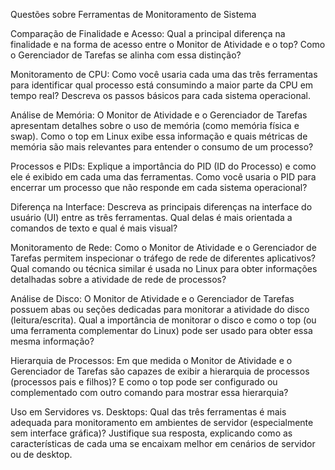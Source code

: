 Questões sobre Ferramentas de Monitoramento de Sistema

Comparação de Finalidade e Acesso: Qual a principal diferença na finalidade e na forma de acesso entre o Monitor de Atividade e o top? Como o Gerenciador de Tarefas se alinha com essa distinção?

Monitoramento de CPU: Como você usaria cada uma das três ferramentas para identificar qual processo está consumindo a maior parte da CPU em tempo real? Descreva os passos básicos para cada sistema operacional.

Análise de Memória: O Monitor de Atividade e o Gerenciador de Tarefas apresentam detalhes sobre o uso de memória (como memória física e swap). Como o top em Linux exibe essa informação e quais métricas de memória são mais relevantes para entender o consumo de um processo?

Processos e PIDs: Explique a importância do PID (ID do Processo) e como ele é exibido em cada uma das ferramentas. Como você usaria o PID para encerrar um processo que não responde em cada sistema operacional?

Diferença na Interface: Descreva as principais diferenças na interface do usuário (UI) entre as três ferramentas. Qual delas é mais orientada a comandos de texto e qual é mais visual?

Monitoramento de Rede: Como o Monitor de Atividade e o Gerenciador de Tarefas permitem inspecionar o tráfego de rede de diferentes aplicativos? Qual comando ou técnica similar é usada no Linux para obter informações detalhadas sobre a atividade de rede de processos?

Análise de Disco: O Monitor de Atividade e o Gerenciador de Tarefas possuem abas ou seções dedicadas para monitorar a atividade do disco (leitura/escrita). Qual a importância de monitorar o disco e como o top (ou uma ferramenta complementar do Linux) pode ser usado para obter essa mesma informação?

Hierarquia de Processos: Em que medida o Monitor de Atividade e o Gerenciador de Tarefas são capazes de exibir a hierarquia de processos (processos pais e filhos)? E como o top pode ser configurado ou complementado com outro comando para mostrar essa hierarquia?

Uso em Servidores vs. Desktops: Qual das três ferramentas é mais adequada para monitoramento em ambientes de servidor (especialmente sem interface gráfica)? Justifique sua resposta, explicando como as características de cada uma se encaixam melhor em cenários de servidor ou de desktop.
